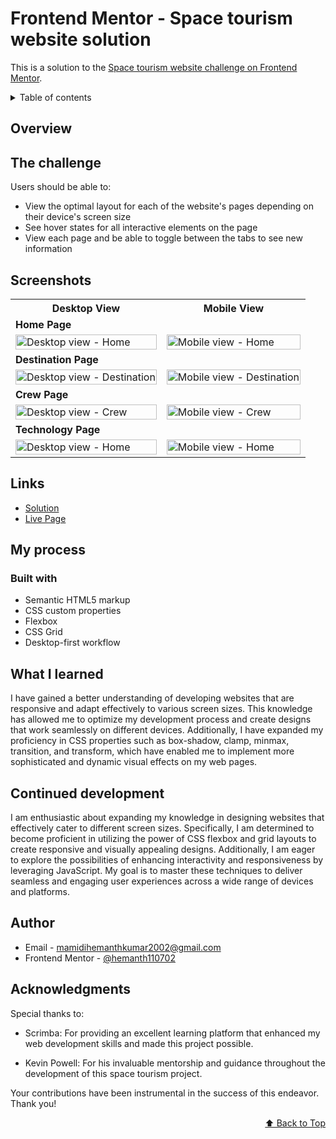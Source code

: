 <div id="top"></div>

# Frontend Mentor - Space tourism website solution

This is a solution to the [Space tourism website challenge on Frontend Mentor](https://www.frontendmentor.io/challenges/space-tourism-multipage-website-gRWj1URZ3).

<details>
<summary>Table of contents</summary>

-   [Overview](#overview)
    -   [The challenge](#the-challenge)
    -   [Screenshots](#screenshots)
    -   [Links](#links)
-   [My process](#my-process)
    -   [Built with](#built-with)
    -   [What I learned](#what-i-learned)
    -   [Continued Development](#continued-development)
-   [Author](#author)
-   [Acknowledgments](#acknowledgments)

</details>

## Overview

## The challenge

Users should be able to:

- View the optimal layout for each of the website's pages depending on their device's screen size
- See hover states for all interactive elements on the page
- View each page and be able to toggle between the tabs to see new information

## Screenshots

<table>
    <tr>
        <th>Desktop View</th>
        <th>Mobile View</th>
    </tr>
    <tr>
      <td colspan="2" style="text-align: left;font-weight: bold;">Home Page</td>
    </tr>
    <tr>
        <td>
            <img src="https://github.com/hemanth110702/space-tourism-practise-challenge/assets/89832451/4b5e78d7-9516-4c42-aa9a-d351767315b3" width="100%" title="Desktop view - Home"/>
        </td>
        <td>
            <img src="https://github.com/hemanth110702/space-tourism-practise-challenge/assets/89832451/829a7de3-559e-41ea-b5d8-2995f863eee9" width="100%" title="Mobile view - Home"/>
        </td>
    </tr>
    <tr>
      <td colspan="2" style="text-align: left;font-weight: bold;">Destination Page</td>
    </tr>
    <tr>
        <td>
            <img src="https://github.com/hemanth110702/space-tourism-practise-challenge/assets/89832451/d44cbce0-145a-4239-a157-92dce847e24e" width="100%" title="Desktop view - Destination"/>
        </td>
        <td>
            <img src="https://github.com/hemanth110702/space-tourism-practise-challenge/assets/89832451/17d17e61-8082-4a8b-a6aa-3892014ae08d" width="100%" title="Mobile view - Destination"/>
        </td>
    </tr>
    <tr>
      <td colspan="2" style="text-align: left;font-weight: bold;">Crew Page</td>
    </tr>
    <tr>
        <td>
            <img src="https://github.com/hemanth110702/space-tourism-practise-challenge/assets/89832451/7e1d562e-7652-45ee-86ba-633d03e326f8" width="100%" title="Desktop view - Crew"/>
        </td>
        <td>
            <img src="https://github.com/hemanth110702/space-tourism-practise-challenge/assets/89832451/3f3e4703-665b-45e4-aee3-e1dc235a1279" width="100%" title="Mobile view - Crew"/>
        </td>
    </tr>
    <tr>
      <td colspan="2" style="text-align: left;font-weight: bold;">Technology Page</td>
    </tr>
    <tr>
        <td>
            <img src="https://github.com/hemanth110702/space-tourism-practise-challenge/assets/89832451/633fd8bb-9453-48c7-9df4-bd1887aba87b" width="100%" title="Desktop view - Home"/>
        </td>
        <td>
            <img src="https://github.com/hemanth110702/space-tourism-practise-challenge/assets/89832451/2f7e7848-1710-4713-a10e-5939b795f0ea" width="100%" title="Mobile view - Home"/>
        </td>
    </tr>
</table>

## Links

- [Solution](https://github.com/hemanth110702/space-tourism-practise-challenge)
- [Live Page](https://hemanth110702.github.io/space-tourism-practise-challenge/)


## My process

### Built with

- Semantic HTML5 markup
- CSS custom properties
- Flexbox
- CSS Grid
- Desktop-first workflow


## What I learned

I have gained a better understanding of developing websites that are responsive and adapt effectively to various screen sizes. This knowledge has allowed me to optimize my development process and create designs that work seamlessly on different devices. Additionally, I have expanded my proficiency in CSS properties such as box-shadow, clamp, minmax, transition, and transform, which have enabled me to implement more sophisticated and dynamic visual effects on my web pages.

## Continued development

I am enthusiastic about expanding my knowledge in designing websites that effectively cater to different screen sizes. Specifically, I am determined to become proficient in utilizing the power of CSS flexbox and grid layouts to create responsive and visually appealing designs. Additionally, I am eager to explore the possibilities of enhancing interactivity and responsiveness by leveraging JavaScript. My goal is to master these techniques to deliver seamless and engaging user experiences across a wide range of devices and platforms.

## Author

- Email - [mamidihemanthkumar2002@gmail.com](mailto:mamidihemanthkumar2002@gmail.com)
- Frontend Mentor - [@hemanth110702](https://www.frontendmentor.io/profile/hemanth110702)

## Acknowledgments

Special thanks to:

- Scrimba: For providing an excellent learning platform that enhanced my web development skills and made this project possible.

- Kevin Powell: For his invaluable mentorship and guidance throughout the development of this space tourism project.

Your contributions have been instrumental in the success of this endeavor. Thank you!


<p align="right"><a href="#top">⬆️ Back to Top</a></p>

